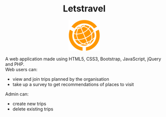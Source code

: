 <div align="center">
	<h1>Letstravel</h1>
	<img src="./images/favicon.png" height="100" width="100">
</div>

A web application made using HTML5, CSS3, Bootstrap, JavaScript, jQuery and PHP.	
Web users can:
* view and join trips planned by the organisation
* take up a survey to get recommendations of places to visit

Admin can:
* create new trips
* delete existing trips

